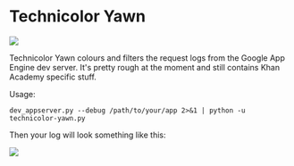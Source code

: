 Technicolor Yawn
================

![](http://24.media.tumblr.com/tumblr_m1x0br1mTD1r9ljkmo1_500.gif)

Technicolor Yawn colours and filters the request logs from the Google App
Engine dev server. It's pretty rough at the moment and still contains Khan
Academy specific stuff.

Usage:

    dev_appserver.py --debug /path/to/your/app 2>&1 | python -u technicolor-yawn.py

Then your log will look something like this:

![](http://i.imgur.com/95PxJCF.png)
